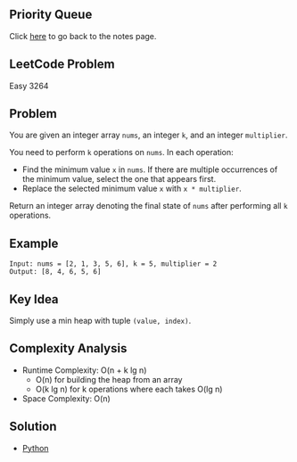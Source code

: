 ## Priority Queue
Click [here](../notes.md) to go back to the notes page.

## LeetCode Problem
Easy 3264

## Problem
You are given an integer array `nums`, an integer `k`, and an integer `multiplier`.

You need to perform `k` operations on `nums`. In each operation:
- Find the minimum value `x` in `nums`. If there are multiple occurrences of the minimum value, select the one that appears first.
- Replace the selected minimum value `x` with `x * multiplier`.

Return an integer array denoting the final state of `nums` after performing all `k` operations.

## Example
```
Input: nums = [2, 1, 3, 5, 6], k = 5, multiplier = 2
Output: [8, 4, 6, 5, 6]
```

## Key Idea
Simply use a min heap with tuple `(value, index)`.

## Complexity Analysis
- Runtime Complexity: O(n + k lg n)
    - O(n) for building the heap from an array
    - O(k lg n) for k operations where each takes O(lg n)
- Space Complexity: O(n)

## Solution
- [Python](./solution.py)